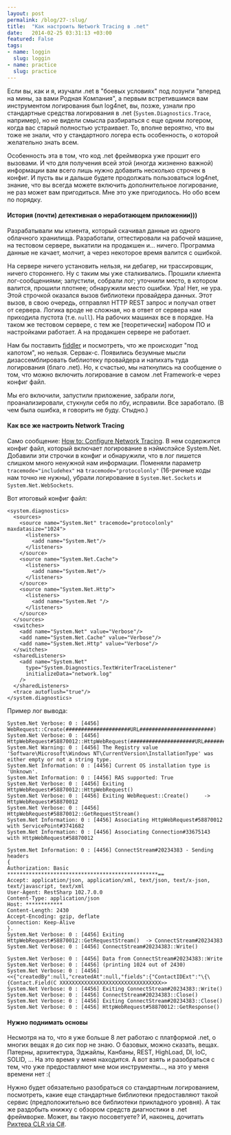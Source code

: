 ```yaml
---
layout: post
permalink: /blog/27-:slug/
title:  "Как настроить Network Tracing в .net"
date:   2014-02-25 03:31:13 +03:00
featured: False
tags: 
- name: loggin
  slug: loggin
- name: practice
  slug: practice
---
```

Если вы, как и я, изучали .net в "боевых условиях" под лозунги "вперед на мины, за вами Родная Компания", а первым встретившимся вам инструментом логирования был log4net, вы, позже, узнали про стандартные средства логирования в .net (`System.Diagnostics.Trace`, например), но не видели смысла разбираться с еще одним логером, когда <!--more--> вас старый полностью устраивает. 
То, вполне вероятно, что вы тоже не знали, что у стандартного логера есть особенность, о которой желательно знать всем. 

Особенность эта в том, что код .net фреймворка уже прошит его вызовами. И что для получения всей этой (иногда жизненно важной) информации вам всего лишь нужно добавить несколько строчек в конфиг.
И пусть вы и дальше будете продолжать пользоваться log4net, знание, что вы всегда можете включить дополнительное логирование, не раз может вам пригодиться. Мне это уже пригодилось. Но обо всем по порядку.

#### История (почти) детективная о неработающем приложении)))

Разрабатывали мы клиента, который скачивал данные из одного облачного хранилища. Разработали, оттестировали на рабочей машине, на тестовом сервере, выкатили на продакшен и... ничего. Программа данные не качает, молчит, а через некоторое время валится с ошибкой.

На сервере ничего установить нельзя, ни дебагер, ни трассировщик, ничего стороннего. Ну с таким мы уже сталкивались. Прошили клиента лог-сообщениями; запустили, собрали лог; уточнили место, в котором валится, прошили плотнее; обнаружили место ошибки. Ура! Нет, не ура. Этой строчкой оказался вызов библиотеки провайдера данных. Этот вызов, в свою очередь, отправлял HTTP REST запрос и получал ответ от сервера. Логика вроде не сложная, но в ответ от сервера нам приходила пустота (т.е. `null`). На рабочих машинах все в порядке. На таком же тестовом сервере, с тем же [теоретически] набором ПО и настройками  работает. А на продакшен сервере не работает.

Нам бы поставить [fiddler](http://www.telerik.com/fiddler) и посмотреть, что же происходит "под капотом", но нельзя. Сервак-с. Появились безумные мысли дизассемблировать библиотеку провайдера и напихать туда логирования (благо .net). Но, к счастью, мы наткнулись на сообщение о том, что можно включить логирование в самом .net Framework-е через конфиг файл.

Мы его включили, запустили приложение, забрали логи, проанализировали, стукнули себя по лбу, исправили. Все заработало. (В чем была ошибка, я говорить не буду. Стыдно.)

#### Как все же настроить Network Tracing

Само сообщение: [How to: Configure Network Tracing](http://msdn.microsoft.com/en-us/library/ty48b824.aspx). В нем содержится конфиг файл, который включает логирование в нэймспэйсе System.Net. Добавили эти строчки в конфиг и обнаружили, что в лог пишется слишком много ненужной нам информации. Поменяли параметр `tracemode="includehex"` на `tracemode="protocolonly"` (16-ричные коды нам точно не нужны), убрали логирование в `System.Net.Sockets` и `System.Net.WebSockets`.

Вот итоговый конфиг файл:

    <system.diagnostics>
      <sources>
        <source name="System.Net" tracemode="protocolonly" maxdatasize="1024">
          <listeners>
            <add name="System.Net"/>
          </listeners>
        </source>
        <source name="System.Net.Cache">
          <listeners>
            <add name="System.Net"/>
          </listeners>
        </source>
        <source name="System.Net.Http">
          <listeners>
            <add name="System.Net "/>
          </listeners>
        </source>
      </sources>
      <switches>
        <add name="System.Net" value="Verbose"/>
        <add name="System.Net.Cache" value="Verbose"/>
        <add name="System.Net.Http" value="Verbose"/>
      </switches>
      <sharedListeners>
        <add name="System.Net"
          type="System.Diagnostics.TextWriterTraceListener"
          initializeData="network.log"
        />
      </sharedListeners>
      <trace autoflush="true"/>
    </system.diagnostics>

Пример лог вывода:

    System.Net Verbose: 0 : [4456] WebRequest::Create(#####################URL########################)
    System.Net Verbose: 0 : [4456] HttpWebRequest#58870012::HttpWebRequest(#####################URL########################)
    System.Net Warning: 0 : [4456] The Registry value 'Software\Microsoft\Windows NT\CurrentVersion\InstallationType' was either empty or not a string type.
    System.Net Information: 0 : [4456] Current OS installation type is 'Unknown'.
    System.Net Information: 0 : [4456] RAS supported: True
    System.Net Verbose: 0 : [4456] Exiting HttpWebRequest#58870012::HttpWebRequest() 
    System.Net Verbose: 0 : [4456] Exiting WebRequest::Create() 	-> HttpWebRequest#58870012
    System.Net Verbose: 0 : [4456] HttpWebRequest#58870012::GetRequestStream()
    System.Net Information: 0 : [4456] Associating HttpWebRequest#58870012 with ServicePoint#3741682
    System.Net Information: 0 : [4456] Associating Connection#33675143 with HttpWebRequest#58870012

    System.Net Information: 0 : [4456] ConnectStream#20234383 - Sending headers
    {
    Authorization: Basic *************************************************==
    Accept: application/json, application/xml, text/json, text/x-json, text/javascript, text/xml
    User-Agent: RestSharp 102.7.0.0
    Content-Type: application/json
    Host: ************
    Content-Length: 2430
    Accept-Encoding: gzip, deflate
    Connection: Keep-Alive
    }.
    System.Net Verbose: 0 : [4456] Exiting HttpWebRequest#58870012::GetRequestStream() 	-> ConnectStream#20234383
    System.Net Verbose: 0 : [4456] ConnectStream#20234383::Write()

    System.Net Verbose: 0 : [4456] Data from ConnectStream#20234383::Write
    System.Net Verbose: 0 : [4456] (printing 1024 out of 2430)
    System.Net Verbose: 0 : [4456] <<{"createdBy":null,"createdAt":null,"fields":{"ContactIDExt":"\{\{Contact.Field(C XXXXXXXXXXXXXXXXXXXXXXXXXXXXXXXXX>>
    System.Net Verbose: 0 : [4456] Exiting ConnectStream#20234383::Write() 
    System.Net Verbose: 0 : [4456] ConnectStream#20234383::Close()
    System.Net Verbose: 0 : [4456] Exiting ConnectStream#20234383::Close() 
    System.Net Verbose: 0 : [4456] HttpWebRequest#58870012::GetResponse()

#### Нужно поднимать основы

Несмотря на то, что я уже больше 8 лет работаю с платформой .net, о многих вещах я до сих пор не знаю. О базовых, можно сказать, вещах. Патерны, архитектура, Эджайлы, Канбаны, REST, HighLoad, DI, IoC, SOLID, ... На это время у меня находится. А вот взять и разобраться с тем, что уже предоставляют мне мои инструменты..., на это у меня времени нет :(

Нужно будет обязательно разобраться со стандартным логированием, посмотреть, какие еще стандартные библиотеки предоставляют такой сервис (предположительно все библиотеки прикладного уровня). А так же раздобыть книжку с обзором средств диагностики в .net фреймворке. Может, вы такую посоветуете? И, наконец, дочитать [Рихтера CLR via C#](http://www.ozon.ru/context/detail/id/7425674/).
